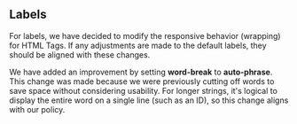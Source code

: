 ## **Labels**

For labels, we have decided to modify the responsive behavior (wrapping) for HTML Tags. If any adjustments are made to the default labels, they should be aligned with these changes.

We have added an improvement by setting **word-break** to **auto-phrase**. This change was made because we were previously cutting off words to save space without considering usability. For longer strings, it's logical to display the entire word on a single line (such as an ID), so this change aligns with our policy.
